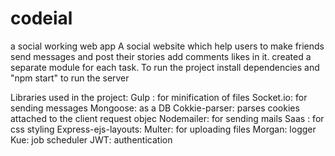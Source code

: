# codeial
a social working web app
A social website which help users to make friends send messages and post their stories add comments likes in it.
created a separate module for each task.
To run the project install dependencies and "npm start" to run the server

Libraries used in the project:
Gulp : for minification of files
Socket.io: for sending messages
Mongoose: as a DB
Cokkie-parser:  parses cookies attached to the client request objec
Nodemailer: for sending mails
Saas : for css styling
Express-ejs-layouts: 
Multer: for uploading files
Morgan: logger
Kue: job scheduler
JWT: authentication
